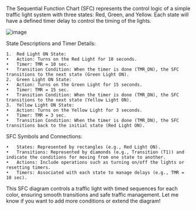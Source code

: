 The Sequential Function Chart (SFC) represents the control logic of a simple traffic light system with three states: Red, Green, and Yellow. Each state will have a defined timer delay to control the timing of the lights.

![image](https://github.com/user-attachments/assets/007fa42a-144d-40a6-b543-1b43644fba1b)

State Descriptions and Timer Details:

	1.	Red Light ON State:
	•	Action: Turns on the Red Light for 10 seconds.
	•	Timer: TMR = 10 sec.
	•	Transition Condition: When the timer is done (TMR_DN), the SFC transitions to the next state (Green Light ON).
	2.	Green Light ON State:
	•	Action: Turns on the Green Light for 15 seconds.
	•	Timer: TMR = 15 sec.
	•	Transition Condition: When the timer is done (TMR_DN), the SFC transitions to the next state (Yellow Light ON).
	3.	Yellow Light ON State:
	•	Action: Turns on the Yellow Light for 3 seconds.
	•	Timer: TMR = 3 sec.
	•	Transition Condition: When the timer is done (TMR_DN), the SFC transitions back to the initial state (Red Light ON).

SFC Symbols and Connections:

	•	States: Represented by rectangles (e.g., Red Light ON).
	•	Transitions: Represented by diamonds (e.g., Transition (T1)) and indicate the conditions for moving from one state to another.
	•	Actions: Include operations such as turning on/off the lights or resetting timers.
	•	Timers: Associated with each state to manage delays (e.g., TMR = 10 sec).

This SFC diagram controls a traffic light with timed sequences for each color, ensuring smooth transitions and safe traffic management. Let me know if you want to add more conditions or extend the diagram!
